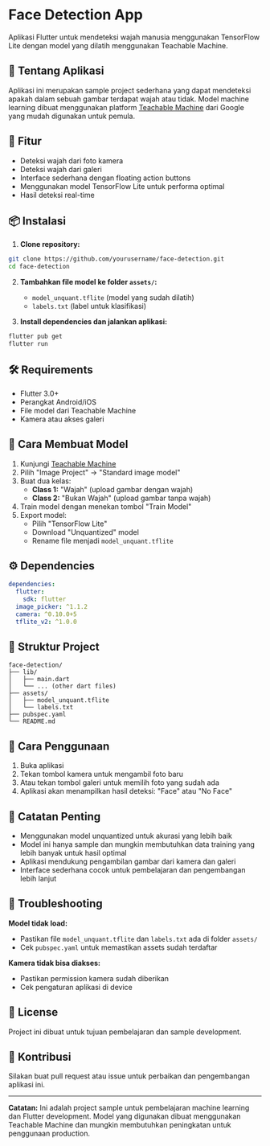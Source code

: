 # Face Detection App

Aplikasi Flutter untuk mendeteksi wajah manusia menggunakan TensorFlow Lite dengan model yang dilatih menggunakan Teachable Machine.

## 📱 Tentang Aplikasi

Aplikasi ini merupakan sample project sederhana yang dapat mendeteksi apakah dalam sebuah gambar terdapat wajah atau tidak. Model machine learning dibuat menggunakan platform [Teachable Machine](https://teachablemachine.withgoogle.com/train/image) dari Google yang mudah digunakan untuk pemula.

## 🚀 Fitur

- Deteksi wajah dari foto kamera
- Deteksi wajah dari galeri
- Interface sederhana dengan floating action buttons
- Menggunakan model TensorFlow Lite untuk performa optimal
- Hasil deteksi real-time

## 📦 Instalasi

1. **Clone repository:**
```bash
git clone https://github.com/yourusername/face-detection.git
cd face-detection
```

2. **Tambahkan file model ke folder `assets/`:**
   - `model_unquant.tflite` (model yang sudah dilatih)
   - `labels.txt` (label untuk klasifikasi)

3. **Install dependencies dan jalankan aplikasi:**
```bash
flutter pub get
flutter run
```

## 🛠️ Requirements

- Flutter 3.0+
- Perangkat Android/iOS
- File model dari Teachable Machine
- Kamera atau akses galeri

## 🧠 Cara Membuat Model

1. Kunjungi [Teachable Machine](https://teachablemachine.withgoogle.com/train/image)
2. Pilih "Image Project" → "Standard image model"
3. Buat dua kelas:
   - **Class 1:** "Wajah" (upload gambar dengan wajah)
   - **Class 2:** "Bukan Wajah" (upload gambar tanpa wajah)
4. Train model dengan menekan tombol "Train Model"
5. Export model:
   - Pilih "TensorFlow Lite"
   - Download "Unquantized" model
   - Rename file menjadi `model_unquant.tflite`

## ⚙️ Dependencies

```yaml
dependencies:
  flutter:
    sdk: flutter
  image_picker: ^1.1.2
  camera: ^0.10.0+5
  tflite_v2: ^1.0.0
```

## 📁 Struktur Project

```
face-detection/
├── lib/
│   ├── main.dart
│   └── ... (other dart files)
├── assets/
│   ├── model_unquant.tflite
│   └── labels.txt
├── pubspec.yaml
└── README.md
```

## 🎯 Cara Penggunaan

1. Buka aplikasi
2. Tekan tombol kamera untuk mengambil foto baru
3. Atau tekan tombol galeri untuk memilih foto yang sudah ada
4. Aplikasi akan menampilkan hasil deteksi: "Face" atau "No Face"

## 📝 Catatan Penting

- Menggunakan model unquantized untuk akurasi yang lebih baik
- Model ini hanya sample dan mungkin membutuhkan data training yang lebih banyak untuk hasil optimal
- Aplikasi mendukung pengambilan gambar dari kamera dan galeri
- Interface sederhana cocok untuk pembelajaran dan pengembangan lebih lanjut

## 🔧 Troubleshooting

**Model tidak load:**
- Pastikan file `model_unquant.tflite` dan `labels.txt` ada di folder `assets/`
- Cek `pubspec.yaml` untuk memastikan assets sudah terdaftar

**Kamera tidak bisa diakses:**
- Pastikan permission kamera sudah diberikan
- Cek pengaturan aplikasi di device

## 📄 License

Project ini dibuat untuk tujuan pembelajaran dan sample development.

## 🤝 Kontribusi

Silakan buat pull request atau issue untuk perbaikan dan pengembangan aplikasi ini.

---

**Catatan:** Ini adalah project sample untuk pembelajaran machine learning dan Flutter development. Model yang digunakan dibuat menggunakan Teachable Machine dan mungkin membutuhkan peningkatan untuk penggunaan production.